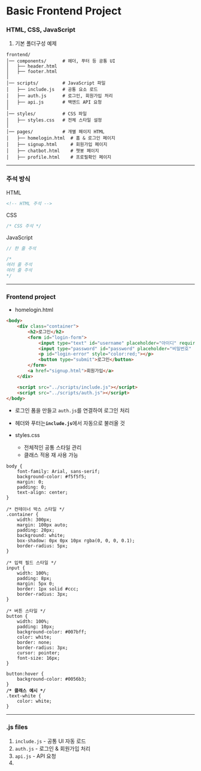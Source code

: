 # Basic Frontend Project

### HTML, CSS, JavaScript

1. 기본 폴더구성 예제

```
frontend/
│── components/      # 헤더, 푸터 등 공통 UI
│   ├── header.html
│   ├── footer.html
│
│── scripts/         # JavaScript 파일
│   ├── include.js   # 공통 요소 로드
│   ├── auth.js      # 로그인, 회원가입 처리
│   ├── api.js       # 백엔드 API 요청
│
│── styles/          # CSS 파일
│   ├── styles.css   # 전체 스타일 설정
│
│── pages/           # 개별 페이지 HTML
│   ├── homelogin.html  # 홈 & 로그인 페이지
│   ├── signup.html     # 회원가입 페이지
│   ├── chatbot.html    # 챗봇 페이지
│   ├── profile.html    # 프로필확인 페이지
```

***

### 주석 방식

HTML

```html
<!-- HTML 주석 -->
```

CSS

```css
/* CSS 주석 */
```

JavaScript

```javascript
// 한 줄 주석

/*
여러 줄 주석
여러 줄 주석
*/
```

***

### Frontend project

* homelogin.html&#x20;

```html
<body>
    <div class="container">
        <h2>로그인</h2>
        <form id="login-form">
            <input type="text" id="username" placeholder="아이디" required>
            <input type="password" id="password" placeholder="비밀번호" required>
            <p id="login-error" style="color:red;"></p>
            <button type="submit">로그인</button>
        </form>
        <a href="signup.html">회원가입</a>
    </div>

    <script src="../scripts/include.js"></script>
    <script src="../scripts/auth.js"></script>
</body>
```

* 로그인 폼을 만들고 `auth.js`를 연결하여 로그인 처리
* 헤더와 푸터&#xB294;**`include.js`**&#xC5D0;서 자동으로 불러올 것



* styles.css
  * 전체적인 공통 스타일 관리
  * 클래스 적용 재 사용 가능

<pre class="language-css"><code class="lang-css">body {
    font-family: Arial, sans-serif;
    background-color: #f5f5f5;
    margin: 0;
    padding: 0;
    text-align: center;
}

/* 컨테이너 박스 스타일 */
.container {
    width: 300px;
    margin: 100px auto;
    padding: 20px;
    background: white;
    box-shadow: 0px 0px 10px rgba(0, 0, 0, 0.1);
    border-radius: 5px;
}

/* 입력 필드 스타일 */
input {
    width: 100%;
    padding: 8px;
    margin: 5px 0;
    border: 1px solid #ccc;
    border-radius: 3px;
}

/* 버튼 스타일 */
button {
    width: 100%;
    padding: 10px;
    background-color: #007bff;
    color: white;
    border: none;
    border-radius: 3px;
    cursor: pointer;
    font-size: 16px;
}

button:hover {
    background-color: #0056b3;
}
<strong>/* 클래스 예시 */
</strong>.text-white {
    color: white;
}
</code></pre>

***

### .js files

1. `include.js` - 공통 UI 자동 로드
2. `auth.js` - 로그인 & 회원가입 처리
3. `api.js` - API 요청
4.





















